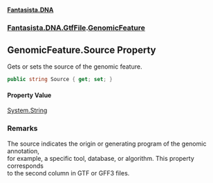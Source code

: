 #### [Fantasista.DNA](index.md 'index')
### [Fantasista.DNA.GtfFile](Fantasista.DNA.GtfFile.md 'Fantasista.DNA.GtfFile').[GenomicFeature](Fantasista.DNA.GtfFile.GenomicFeature.md 'Fantasista.DNA.GtfFile.GenomicFeature')

## GenomicFeature.Source Property

Gets or sets the source of the genomic feature.

```csharp
public string Source { get; set; }
```

#### Property Value
[System.String](https://docs.microsoft.com/en-us/dotnet/api/System.String 'System.String')

### Remarks
The source indicates the origin or generating program of the genomic annotation,  
for example, a specific tool, database, or algorithm. This property corresponds  
to the second column in GTF or GFF3 files.